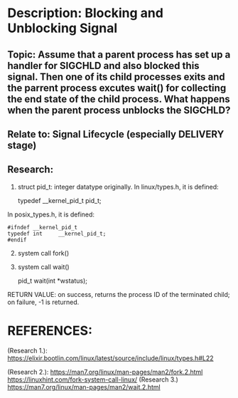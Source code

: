 # Description: Blocking and Unblocking Signal 
## Topic: Assume that a parent process has set up a handler for SIGCHLD and also blocked this signal. Then one of its child processes exits and the parrent process excutes wait() for collecting the end state of the child process. What happens when the parent process unblocks the SIGCHLD?
## Relate to: Signal Lifecycle (especially DELIVERY stage)


## Research:
1. struct pid_t: integer datatype originally.
In linux/types.h, it is defined:

    typedef __kernel_pid_t		pid_t;

In posix_types.h, it is defined:

    #ifndef __kernel_pid_t
    typedef int		__kernel_pid_t;
    #endif

2. system call fork()

3. system call wait()

    pid_t wait(int *wstatus);
    
RETURN VALUE: on success, returns the process ID of the terminated child; on failure, -1 is returned.

# REFERENCES:
(Research 1.):
    https://elixir.bootlin.com/linux/latest/source/include/linux/types.h#L22

(Research 2.):
    https://man7.org/linux/man-pages/man2/fork.2.html
    https://linuxhint.com/fork-system-call-linux/
(Research 3.)
    https://man7.org/linux/man-pages/man2/wait.2.html


